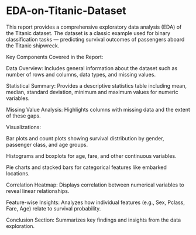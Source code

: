 # EDA-on-Titanic-Dataset

This report provides a comprehensive exploratory data analysis (EDA) of the Titanic dataset. The dataset is a classic example used for binary classification tasks — predicting survival outcomes of passengers aboard the Titanic shipwreck.

Key Components Covered in the Report:

Data Overview: Includes general information about the dataset such as number of rows and columns, data types, and missing values.

Statistical Summary: Provides a descriptive statistics table including mean, median, standard deviation, minimum and maximum values for numeric variables.

Missing Value Analysis: Highlights columns with missing data and the extent of these gaps.

Visualizations:

Bar plots and count plots showing survival distribution by gender, passenger class, and age groups.

Histograms and boxplots for age, fare, and other continuous variables.

Pie charts and stacked bars for categorical features like embarked locations.

Correlation Heatmap: Displays correlation between numerical variables to reveal linear relationships.

Feature-wise Insights: Analyzes how individual features (e.g., Sex, Pclass, Fare, Age) relate to survival probability.

Conclusion Section: Summarizes key findings and insights from the data exploration.
